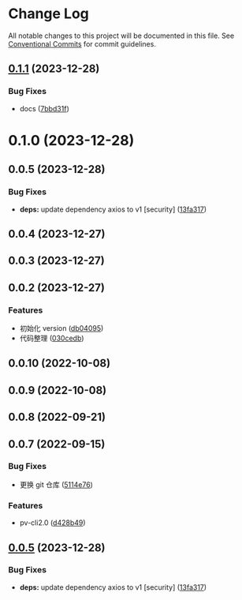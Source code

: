 # Change Log

All notable changes to this project will be documented in this file.
See [Conventional Commits](https://conventionalcommits.org) for commit guidelines.

## [0.1.1](https://github.com/yiyi17/pv-cli2.0/compare/@pvjs/pv-request@0.1.0...@pvjs/pv-request@0.1.1) (2023-12-28)


### Bug Fixes

* docs ([7bbd31f](https://github.com/yiyi17/pv-cli2.0/commit/7bbd31f37e3304e06c0ba20f681c7aaa4d787928))





# 0.1.0 (2023-12-28)

## 0.0.5 (2023-12-28)

### Bug Fixes

- **deps:** update dependency axios to v1 [security] ([13fa317](https://github.com/yiyi17/pv-cli2.0/commit/13fa3176119b7b855f7ea8e4f0a65e4170a6c52f))

## 0.0.4 (2023-12-27)

## 0.0.3 (2023-12-27)

## 0.0.2 (2023-12-27)

### Features

- 初始化 version ([db04095](https://github.com/yiyi17/pv-cli2.0/commit/db04095199ba78649d2a0b5a2f5dbbb77cfbb427))
- 代码整理 ([030cedb](https://github.com/yiyi17/pv-cli2.0/commit/030cedb0d909e100005d61335d135c2320f5581d))

## 0.0.10 (2022-10-08)

## 0.0.9 (2022-10-08)

## 0.0.8 (2022-09-21)

## 0.0.7 (2022-09-15)

### Bug Fixes

- 更换 git 仓库 ([5114e76](https://github.com/yiyi17/pv-cli2.0/commit/5114e76909d07bbd77797202dc4d4f91aab99ca8))

### Features

- pv-cli2.0 ([d428b49](https://github.com/yiyi17/pv-cli2.0/commit/d428b490a380066d9e00297a3a367ee1e8b7888e))

## [0.0.5](https://github.com/yiyi17/pv-cli2.0/compare/v0.0.4...v0.0.5) (2023-12-28)

### Bug Fixes

- **deps:** update dependency axios to v1 [security] ([13fa317](https://github.com/yiyi17/pv-cli2.0/commit/13fa3176119b7b855f7ea8e4f0a65e4170a6c52f))
